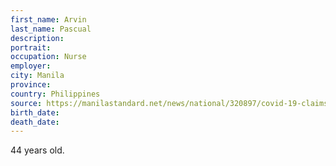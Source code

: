 ```yaml
---
first_name: Arvin
last_name: Pascual
description: 
portrait: 
occupation: Nurse
employer: 
city: Manila
province: 
country: Philippines
source: https://manilastandard.net/news/national/320897/covid-19-claims-15th-doctor-hero.html
birth_date: 
death_date: 
---
```


44 years old.